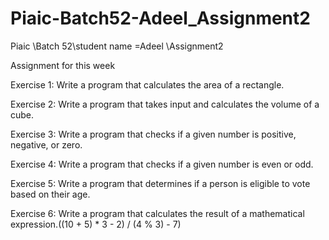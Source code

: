 # Piaic-Batch52-Adeel_Assignment2
Piaic \Batch 52\student name =Adeel \Assignment2


Assignment for this week

Exercise 
1:  Write a program that calculates the area of a rectangle.


Exercise 2: Write a program that takes input and calculates the volume of a cube.


Exercise 3:  Write a program that checks if a given number is positive, negative, or zero.


Exercise 4:   Write a program that checks if a given number is even or odd.


Exercise 5:  Write a program that determines if a person is eligible to vote based on their age.


Exercise 6:  Write a program that calculates the result of a mathematical expression.((10 + 5) * 3 - 2) / (4 % 3)  - 7)
